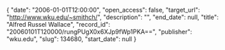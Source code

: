 {
  "date": "2006-01-01T12:00:00", 
  "open_access": false, 
  "target_url": "http://www.wku.edu/~smithch/", 
  "description": "", 
  "end_date": null, 
  "title": "Alfred Russel Wallace", 
  "record_id": "20060101T120000/rungPUgX0x6XJp9fWp1PKA==", 
  "publisher": "wku.edu", 
  "slug": 134680, 
  "start_date": null
}

